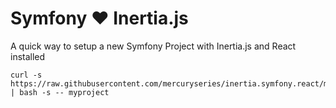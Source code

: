 # Symfony ❤️ Inertia.js

A quick way to setup a new Symfony Project with Inertia.js and React installed

```shell
curl -s https://raw.githubusercontent.com/mercuryseries/inertia.symfony.react/main/build.sh | bash -s -- myproject
```
